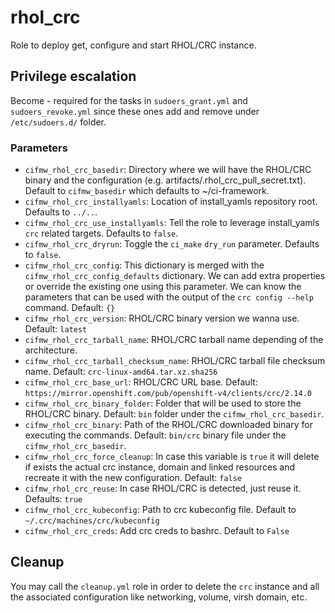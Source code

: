# rhol_crc

Role to deploy get, configure and start RHOL/CRC instance.

## Privilege escalation

Become - required for the tasks in `sudoers_grant.yml` and `sudoers_revoke.yml` since these ones add and remove under `/etc/sudoers.d/` folder.

### Parameters

* `cifmw_rhol_crc_basedir`: Directory where we will have the RHOL/CRC binary and the configuration (e.g. artifacts/.rhol_crc_pull_secret.txt). Default to `cifmw_basedir` which defaults to ~/ci-framework.
* `cifmw_rhol_crc_installyamls`: Location of install_yamls repository root. Defaults to `../..`.
* `cifmw_rhol_crc_use_installyamls`: Tell the role to leverage install_yamls `crc` related targets. Defaults to `false`.
* `cifmw_rhol_crc_dryrun`: Toggle the `ci_make` `dry_run` parameter. Defaults to `false`.
* `cifmw_rhol_crc_config`: This dictionary is merged with the `cifmw_rhol_crc_config_defaults` dictionary. We can add extra properties or override the existing one using this parameter. We can know the parameters that can be used with the output of the `crc config --help` command. Default: `{}`
* `cifmw_rhol_crc_version`: RHOL/CRC binary version we wanna use. Default: `latest`
* `cifmw_rhol_crc_tarball_name`: RHOL/CRC tarball name depending of the architecture.
* `cifmw_rhol_crc_tarball_checksum_name`: RHOL/CRC tarball file checksum name. Default: `crc-linux-amd64.tar.xz.sha256`
* `cifmw_rhol_crc_base_url`: RHOL/CRC URL base. Default: `https://mirror.openshift.com/pub/openshift-v4/clients/crc/2.14.0`
* `cifmw_rhol_crc_binary_folder`: Folder that will be used to store the RHOL/CRC binary. Default: `bin` folder under the `cifmw_rhol_crc_basedir`.
* `cifmw_rhol_crc_binary`: Path of the RHOL/CRC downloaded binary for executing the commands. Default: `bin/crc` binary file under the `cifmw_rhol_crc_basedir`.
* `cifmw_rhol_crc_force_cleanup`: In case this variable is `true` it will delete if exists the actual crc instance, domain and linked resources and recreate it with the new configuration. Default: `false`
* `cifmw_rhol_crc_reuse`: In case RHOL/CRC is detected, just reuse it. Defaults: `true`
* `cifmw_rhol_crc_kubeconfig`: Path to crc kubeconfig file. Default to `~/.crc/machines/crc/kubeconfig`
* `cifmw_rhol_crc_creds`: Add crc creds to bashrc. Default to `False`

## Cleanup

You may call the `cleanup.yml` role in order to delete the `crc` instance and all the associated configuration like networking, volume, virsh domain, etc.
